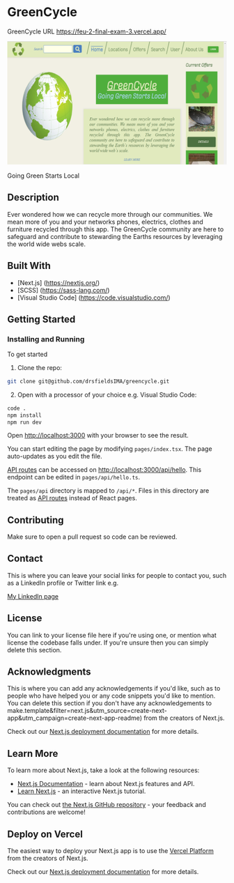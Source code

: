 # GreenCycle

GreenCycle URL https://feu-2-final-exam-3.vercel.app/ 

![](https://github.com/drsfieldsIMA/portfolio/blob/main/public/greencycle_desktop.png)

Going Green Starts Local

## Description

 Ever wondered how we can recycle more through our communities. We mean more of you and your networks phones, electrics, clothes and furniture recycled through this app. The GreenCycle community are here to safeguard and contribute to stewarding the Earths resources by leveraging the world wide webs scale.

## Built With

- [Next.js] (https://nextjs.org/)
- [SCSS] (https://sass-lang.com/)
- [Visual Studio Code] (https://code.visualstudio.com/)

## Getting Started

### Installing and Running

To get started 

1. Clone the repo:

```bash
git clone git@github.com/drsfieldsIMA/greencycle.git
```

2. Open with a processor of your choice e.g. Visual Studio Code:

```
code .
npm install
npm run dev
```

Open [http://localhost:3000](http://localhost:3000) with your browser to see the result.

You can start editing the page by modifying `pages/index.tsx`. The page auto-updates as you edit the file.

[API routes](https://nextjs.org/docs/api-routes/introduction) can be accessed on [http://localhost:3000/api/hello](http://localhost:3000/api/hello). This endpoint can be edited in `pages/api/hello.ts`.

The `pages/api` directory is mapped to `/api/*`. Files in this directory are treated as [API routes](https://nextjs.org/docs/api-routes/introduction) instead of React pages.

## Contributing

Make sure to open a pull request so code can be reviewed.

## Contact

This is where you can leave your social links for people to contact you, such as a LinkedIn profile or Twitter link e.g.

[My LinkedIn page](www.linkedin.com)

## License

You can link to your license file here if you're using one, or mention what license the codebase falls under. If you're unsure then you can simply delete this section.

## Acknowledgments

This is where you can add any acknowledgements if you'd like, such as to people who have helped you or any code snippets you'd like to mention. You can delete this section if you don't have any acknowledgements to make.template&filter=next.js&utm_source=create-next-app&utm_campaign=create-next-app-readme) from the creators of Next.js.

Check out our [Next.js deployment documentation](https://nextjs.org/docs/deployment) for more details.


## Learn More

To learn more about Next.js, take a look at the following resources:

- [Next.js Documentation](https://nextjs.org/docs) - learn about Next.js features and API.
- [Learn Next.js](https://nextjs.org/learn) - an interactive Next.js tutorial.

You can check out [the Next.js GitHub repository](https://github.com/vercel/next.js/) - your feedback and contributions are welcome!

## Deploy on Vercel

The easiest way to deploy your Next.js app is to use the [Vercel Platform](https://vercel.com/new?utm_medium=default-template&filter=next.js&utm_source=create-next-app&utm_campaign=create-next-app-readme) from the creators of Next.js.

Check out our [Next.js deployment documentation](https://nextjs.org/docs/deployment) for more details.
